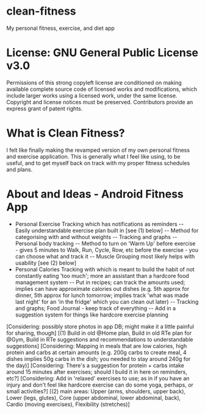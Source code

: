 # clean-fitness
My personal fitness, exercise, and diet app

# License: GNU General Public License v3.0
Permissions of this strong copyleft license are conditioned on making available complete source code of licensed works and modifications, which include larger works using a licensed work, under the same license. Copyright and license notices must be preserved. Contributors provide an express grant of patent rights.

# What is Clean Fitness?
I felt like finally making the revamped version of my own personal fitness and exercise application. This is generally what I feel like using, to be useful, and to get myself back on track with my proper fitness schedules and plans.

# About and Ideas - Android Fitness App
- Personal Exercise Tracking which has notifications as reminders
-- Easily understandable exercise plan built in [see (1) below]
-- Method for categorising with and without weights
-- Tracking and graphs
-- Personal body tracking
-- Method to turn on 'Warm Up' before exercise - gives 5 minutes to Walk, Run, Cycle, Row, etc before the exercise - you can choose what and track it
-- Muscle Grouping most likely helps with usability [see (2) below]
- Personal Calories Tracking with which is meant to build the habit of not constantly eating 'too much'; more an assistant than a hardcore food management system
-- Put in recipes; can track the amounts used; implies can have approximate calories out dishes (e.g. 5th approx for dinner, 5th approx for lunch tomorrow; implies track 'what was made last night' for an 'in the fridge' which you can clean out later)
-- Tracking and graphs; Food Journal - keep track of everything
-- Add in a suggestion system for things like hardcore exercise planning

[Considering: possibly store photos in app DB; might make it a little painful for sharing, though]
[(1) Build in old @Home plan, Build in old RTe plan for @Gym, Build in RTe suggestions and recommendations to understandable suggestions]
[Considering: Mapping in meals that are low calories, high protein and carbs at certain amounts (e.g. 200g carbs to create meal, 4 dishes implies 50g carbs in the dish; you needed to stay around 240g for the day)]
[Considering: There's a suggestion for protein + carbs intake around 15 minutes after exercises; should I build it in here on reminders, etc?]
[Considering: Add in 'relaxed' exercises to use; as in if you have an injury and don't feel like hardcore exercise can do some yoga, perhaps, or small activities?]
[(2) main areas: Upper (arms, shoulders, upper back), Lower (legs, glutes), Core (upper abdominal, lower abdominal, back), Cardio (moving exercises), Flexibility (stretches)]